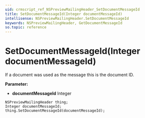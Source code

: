 ```yaml
---
uid: crmscript_ref_NSPreviewMailingHeader_SetDocumentMessageId
title: SetDocumentMessageId(Integer documentMessageId)
intellisense: NSPreviewMailingHeader.SetDocumentMessageId
keywords: NSPreviewMailingHeader, GetDocumentMessageId
so.topic: reference
---
```


# SetDocumentMessageId(Integer documentMessageId)

If a document was used as the message this is the document ID.

**Parameter:** 
* **documentMessageId** Integer

```crmscript
NSPreviewMailingHeader thing;
Integer documentMessageId;
thing.SetDocumentMessageId(documentMessageId);
```

